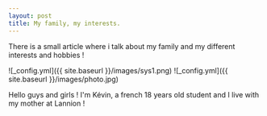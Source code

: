 ```yaml
---
layout: post
title: My family, my interests.
---
```


There is a small article where i talk about my family and my different interests and hobbies !

![_config.yml]({{ site.baseurl }}/images/sys1.png)
![_config.yml]({{ site.baseurl }}/images/photo.jpg)

Hello guys and girls !
I'm Kévin, a french 18 years old student and I live with my mother at Lannion !
